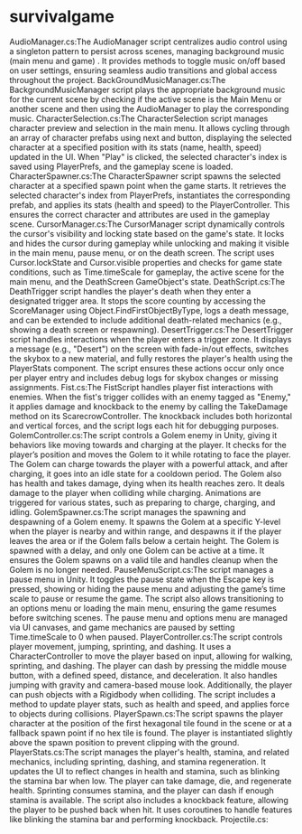 # survivalgame
AudioManager.cs:The AudioManager script centralizes audio control using a singleton pattern to persist across scenes, managing background music (main menu and game) . It provides methods to toggle music on/off based on user settings, ensuring seamless audio transitions and global access throughout the project.
BackGroundMusicManager.cs:The BackgroundMusicManager script plays the appropriate background music for the current scene by checking if the active scene is the Main Menu or another scene and then using the AudioManager to play the corresponding music.
CharacterSelection.cs:The CharacterSelection script manages character preview and selection in the main menu. It allows cycling through an array of character prefabs using next and button, displaying the selected character at a specified position with its stats (name, health, speed) updated in the UI. When "Play" is clicked, the selected character's index is saved using PlayerPrefs, and the gameplay scene is loaded.
CharacterSpawner.cs:The CharacterSpawner script spawns the selected character at a specified spawn point when the game starts. It retrieves the selected character's index from PlayerPrefs, instantiates the corresponding prefab, and applies its stats (health and speed) to the PlayerController. This ensures the correct character and attributes are used in the gameplay scene.
CursorManager.cs:The CursorManager script dynamically controls the cursor's visibility and locking state based on the game's state. It locks and hides the cursor during gameplay while unlocking and making it visible in the main menu, pause menu, or on the death screen. The script uses Cursor.lockState and Cursor.visible properties and checks for game state conditions, such as Time.timeScale for gameplay, the active scene for the main menu, and the DeathScreen GameObject's state.
DeathScript.cs:The DeathTrigger script handles the player's death when they enter a designated trigger area. It stops the score counting by accessing the ScoreManager using Object.FindFirstObjectByType, logs a death message, and can be extended to include additional death-related mechanics (e.g., showing a death screen or respawning).
DesertTrigger.cs:The DesertTrigger script handles interactions when the player enters a trigger zone. It displays a message (e.g., "Desert") on the screen with fade-in/out effects, switches the skybox to a new material, and fully restores the player's health using the PlayerStats component. The script ensures these actions occur only once per player entry and includes debug logs for skybox changes or missing assignments.
Fist.cs:The FistScript handles player fist interactions with enemies. When the fist's trigger collides with an enemy tagged as "Enemy," it applies damage and knockback to the enemy by calling the TakeDamage method on its ScarecrowController. The knockback includes both horizontal and vertical forces, and the script logs each hit for debugging purposes.
GolemController.cs:The script controls a Golem enemy in Unity, giving it behaviors like moving towards and charging at the player. It checks for the player’s position and moves the Golem to it while rotating to face the player. The Golem can charge towards the player with a powerful attack, and after charging, it goes into an idle state for a cooldown period. The Golem also has health and takes damage, dying when its health reaches zero. It deals damage to the player when colliding while charging. Animations are triggered for various states, such as preparing to charge, charging, and idling.
GolemSpawner.cs:The script manages the spawning and despawning of a Golem enemy. It spawns the Golem at a specific Y-level when the player is nearby and within range, and despawns it if the player leaves the area or if the Golem falls below a certain height. The Golem is spawned with a delay, and only one Golem can be active at a time. It ensures the Golem spawns on a valid tile and handles cleanup when the Golem is no longer needed.
PauseMenuScript.cs:The script manages a pause menu in Unity. It toggles the pause state when the Escape key is pressed, showing or hiding the pause menu and adjusting the game’s time scale to pause or resume the game. The script also allows transitioning to an options menu or loading the main menu, ensuring the game resumes before switching scenes. The pause menu and options menu are managed via UI canvases, and game mechanics are paused by setting Time.timeScale to 0 when paused.
PlayerController.cs:The script controls player movement, jumping, sprinting, and dashing. It uses a CharacterController to move the player based on input, allowing for walking, sprinting, and dashing. The player can dash by pressing the middle mouse button, with a defined speed, distance, and deceleration. It also handles jumping with gravity and camera-based mouse look. Additionally, the player can push objects with a Rigidbody when colliding. The script includes a method to update player stats, such as health and speed, and applies force to objects during collisions.
PlayerSpawn.cs:The script spawns the player character at the position of the first hexagonal tile found in the scene or at a fallback spawn point if no hex tile is found. The player is instantiated slightly above the spawn position to prevent clipping with the ground.
PlayerStats.cs:The script manages the player's health, stamina, and related mechanics, including sprinting, dashing, and stamina regeneration. It updates the UI to reflect changes in health and stamina, such as blinking the stamina bar when low. The player can take damage, die, and regenerate health. Sprinting consumes stamina, and the player can dash if enough stamina is available. The script also includes a knockback feature, allowing the player to be pushed back when hit. It uses coroutines to handle features like blinking the stamina bar and performing knockback.
Projectile.cs:

